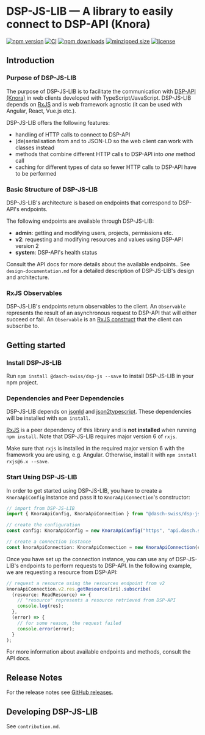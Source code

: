 # DSP-JS-LIB &mdash; A library to easily connect to DSP-API (Knora)

[![npm version](https://badge.fury.io/js/%40dasch-swiss%2Fdsp-js.svg)](https://www.npmjs.com/package/@dasch-swiss/dsp-js)
[![CI](https://github.com/dasch-swiss/knora-api-js-lib/workflows/CI/badge.svg)](https://github.com/dasch-swiss/dsp-js-lib/actions?query=workflow%3ACI)
[![npm downloads](https://img.shields.io/npm/dt/@dasch-swiss/dsp-js.svg?style=flat)](https://www.npmjs.com/package/@dasch-swiss/dsp-js)
[![minzipped size](https://img.shields.io/bundlephobia/minzip/@dasch-swiss/dsp-js.svg?style=flat)](https://www.npmjs.com/package/@dasch-swiss/dsp-js)
[![license](https://img.shields.io/npm/l/@dasch-swiss/dsp-js.svg?style=flat)](https://www.npmjs.com/package/@dasch-swiss/dsp-js)

## Introduction

### Purpose of DSP-JS-LIB
The purpose of DSP-JS-LIB is to facilitate the communication with [DSP-API (Knora)](https://www.knora.org) in web clients developed with TypeScript/JavaScript.
DSP-JS-LIB depends on [RxJS](https://rxjs.dev/guide/overview) and is web framework agnostic (it can be used with Angular, React, Vue.js etc.).

DSP-JS-LIB offers the following features:
 - handling of HTTP calls to connect to DSP-API
 - (de)serialisation from and to JSON-LD so the web client can work with classes instead
 - methods that combine different HTTP calls to DSP-API into *one* method call
 - caching for different types of data so fewer HTTP calls to DSP-API have to be performed

### Basic Structure of DSP-JS-LIB
DSP-JS-LIB's architecture is based on endpoints that correspond to DSP-API's endpoints.

The following endpoints are available through DSP-JS-LIB:
- **admin**: getting and modifying users, projects, permissions etc.
- **v2**: requesting and modifying resources and values using DSP-API version 2
- **system**: DSP-API's health status

Consult the API docs for more details about the available endpoints..
See `design-documentation.md` for a detailed description of DSP-JS-LIB's design and architecture.

### RxJS Observables
DSP-JS-LIB's endpoints return observables to the client.
An `Observable` represents the result of an asynchronous request to DSP-API that will either succeed or fail.
An `Observable` is an [RxJS construct](https://rxjs.dev/guide/observable) that the client can subscribe to.

## Getting started

### Install DSP-JS-LIB
Run `npm install @dasch-swiss/dsp-js --save` to install DSP-JS-LIB in your npm project.

### Dependencies and Peer Dependencies
DSP-JS-LIB depends on [jsonld](https://www.npmjs.com/package/jsonld) and [json2typescript](https://www.npmjs.com/package/json2typescript).
These dependencies will be installed with `npm install`.

[RxJS](https://www.npmjs.com/package/rxjs) is a peer dependency of this library and is **not installed** when running `npm install`.
Note that DSP-JS-LIB requires major version 6 of `rxjs`.

Make sure that `rxjs` is installed in the required major version 6 with the framework you are using, e.g. Angular.
Otherwise, install it with `npm install rxjs@6.x --save`.

### Start Using DSP-JS-LIB
In order to get started using DSP-JS-LIB, you have to create a `KnoraApiConfig` instance and pass it to `KnoraApiConnection`'s constructor:

```typescript
// import from DSP-JS-LIB
import { KnoraApiConfig, KnoraApiConnection } from "@dasch-swiss/dsp-js";

// create the configuration
const config: KnoraApiConfig = new KnoraApiConfig("https", "api.dasch.swiss");

// create a connection instance
const knoraApiConnection: KnoraApiConnection = new KnoraApiConnection(config);
```

Once you have set up the connection instance, you can use any of DSP-JS-LIB's endpoints to perform requests to DSP-API.
In the following example, we are requesting a resource from DSP-API:

```typescript
// request a resource using the resources endpoint from v2
knoraApiConnection.v2.res.getResource(iri).subscribe(
  (resource: ReadResource) => {
    // "resource" represents a resource retrieved from DSP-API
    console.log(res);
  },
  (error) => {
    // for some reason, the request failed
    console.error(error);
  }
);
```

For more information about available endpoints and methods, consult the API docs.

## Release Notes
For the release notes 
see [GitHub releases](https://github.com/dasch-swiss/dsp-js-lib/releases).

## Developing DSP-JS-LIB
See `contribution.md`.
